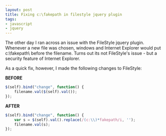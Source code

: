```yaml
---
layout: post
title: Fixing c:\fakepath in filestyle jquery plugin
tags:
- javascript
- jquery
---
```

The other day I ran across an issue with the FileStyle jquery plugin.  Whenever a new file was chosen, windows and Internet Explorer would put c:\fakepath\ before the filename.  Turns out its not FileStyle's issue - but a security feature of Internet Explorer.

As a quick fix, however, I made the following changes to FileStyle:

**BEFORE**

```javascript
$(self).bind("change", function() {
    filename.val($(self).val());
});
```

**AFTER**

```javascript
$(self).bind("change", function() {
    var s = $(self).val().replace(/(c:\\)*fakepath/i, '');
    filename.val(s);
});
```
    
